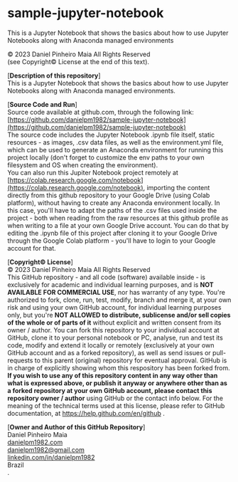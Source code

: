 # sample-jupyter-notebook
This is a Jupyter Notebook that shows the basics about how to use Jupyter Notebooks along with Anaconda managed environments

© 2023 Daniel Pinheiro Maia All Rights Reserved<br>
(see Copyright© License at the end of this text).

[**Description of this repository**]<br>
This is a Jupyter Notebook that shows the basics about how to use Jupyter Notebooks along with Anaconda managed environments.

[**Source Code and Run**]<br>
Source code available at github.com, through the following link:<br>
[https://github.com/danielpm1982/sample-jupyter-notebook](https://github.com/danielpm1982/sample-jupyter-notebook) <br>
The source code includes the Jupyter Notebook .ipynb file itself, static resources - as images, .csv data files, as well as the environment.yml file, which can be used to generate an Anaconda environment for running this project locally (don't forget to customize the env paths to your own filesystem and OS when creating the environment).<br>
You can also run this Jupiter Notebook project remotely at [https://colab.research.google.com/notebook](https://colab.research.google.com/notebook), importing the content directly from this github repository to your Google Drive (using Colab platform), without having to create any Anaconda environment locally. In this case, you'll have to adapt the paths of the .csv files used inside the project - both when reading from the raw resources at this github profile as when writing to a file at your own Google Drive account. You can do that by editing the .ipynb file of this project after cloning it to your Google Drive through the Google Colab platform - you'll have to login to your Google account for that.

[**Copyright© License**]<br>
© 2023 Daniel Pinheiro Maia All Rights Reserved<br>
This GitHub repository - and all code (software) available inside - is exclusively for academic and individual learning purposes, and is **NOT AVAILABLE FOR COMMERCIAL USE**, nor has warranty of any type. You're authorized to fork, clone, run, test, modify, branch and merge it, at your own risk and using your own GitHub account, for individual learning purposes only, but you're **NOT ALLOWED to distribute, sublicense and/or sell copies of the whole or of parts of it** without explicit and written consent from its owner / author. You can fork this repository to your individual account at GitHub, clone it to your personal notebook or PC, analyse, run and test its code, modify and extend it locally or remotely (exclusively at your own GitHub account and as a forked repository), as well as send issues or pull-requests to this parent (original) repository for eventual approval. GitHub is in charge of explicitly showing whom this respository has been forked from. **If you wish to use any of this repository content in any way other than what is expressed above, or publish it anyway or anywhere other than as a forked repository at your own GitHub account, please contact this repository owner / author** using GitHub or the contact info below. For the meaning of the technical terms used at this license, please refer to GitHub documentation, at https://help.github.com/en/github .

[**Owner and Author of this GitHub Repository**]<br>
Daniel Pinheiro Maia<br>
[danielpm1982.com](https://www.danielpm1982.com)<br>
danielpm1982@gmail.com<br>
[linkedin.com/in/danielpm1982](https://www.linkedin.com/in/danielpm1982)<br>
Brazil<br>
.
